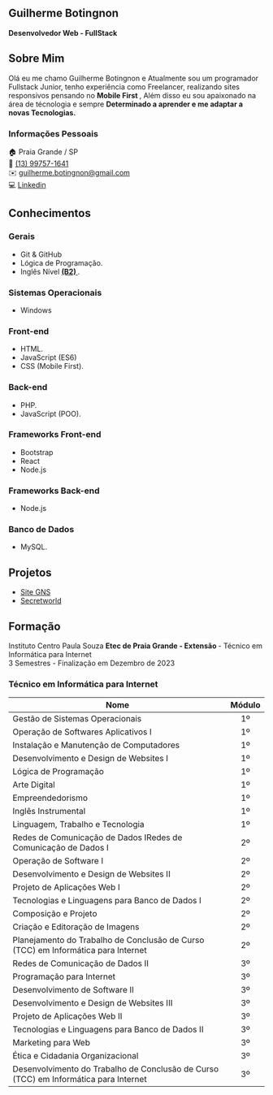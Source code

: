 ## Guilherme Botingnon
<strong> Desenvolvedor Web - FullStack </strong>

## Sobre Mim
Olá eu me chamo Guilherme Botingnon e Atualmente sou um programador Fullstack Junior, tenho experiência como Freelancer, realizando sites responsivos pensando no <strong> Mobile First </strong> , Além disso eu sou apaixonado na área de técnologia e sempre 
<strong> Determinado a aprender e me adaptar a novas Tecnologias. </strong>

### Informações Pessoais
🏠 Praia Grande / SP <br>
📱  <a href="https://api.whatsapp.com/send?phone=5513997571641">(13) 99757-1641</a> <br>
✉️  <a href="mailto:guilherme.botingnon@gmail.com">guilherme.botingnon@gmail.com</a> <br>
💻  [Linkedin](https://www.linkedin.com/in/guilherme-botingnon-a032a3278/)


## Conhecimentos

### Gerais
* Git & GitHub
* Lógica de Programação.
* Inglês Nível <strong> <a href="https://cert.efset.org/VXtMSb"> (B2) </a> </strong>.

### Sistemas Operacionais
* Windows
  
### Front-end
* HTML.
* JavaScript (ES6)
* CSS (Mobile First).
  
### Back-end
* PHP.
* JavaScript (POO).

### Frameworks Front-end
* Bootstrap
* React
* Node.js

### Frameworks Back-end
* Node.js

### Banco de Dados
* MySQL.

## Projetos
* [Site GNS](Protótipo/GuardaNovaSantos)
* [Secretworld](Protótipo/SecretWorld/secretworld)

## Formação
Instituto Centro Paula Souza <strong> Etec de Praia Grande - Extensão </strong> - Técnico em Informática para Internet <br>
3 Semestres - Finalização em Dezembro de 2023

### Técnico em Informática para Internet

| Nome                                                                        | Módulo |
| --------------------------------------------------------------------------- |:---:|
| Gestão de Sistemas Operacionais                                             | 1º  |
| Operação de Softwares Aplicativos I                                         | 1º  |
| Instalação e Manutenção de Computadores                                     | 1º   |
| Desenvolvimento e Design de Websites I                                      | 1º   |
| Lógica de Programação                                                       | 1º   |
| Arte Digital                                                                | 1º   |
| Empreendedorismo                                                            | 1º   |
| Inglês Instrumental                                                         | 1º   |
| Linguagem, Trabalho e Tecnologia                                            | 1º   |
| Redes de Comunicação de Dados IRedes de Comunicação de Dados I              | 2º   |
| Operação de Software I                                                      | 2º   |
| Desenvolvimento e Design de Websites II                                     | 2º   |
| Projeto de Aplicações Web I                                                 | 2º   |
| Tecnologias e Linguagens para Banco de Dados I                              | 2º   |
| Composição e Projeto                                                        | 2º   |
| Criação e Editoração de Imagens                                             | 2º   |
| Planejamento do Trabalho de Conclusão de Curso (TCC) em Informática para Internet | 2º   |
| Redes de Comunicação de Dados II                                            | 3º   |
| Programação para Internet                                                   | 3º   |
| Desenvolvimento de Software II                                              | 3º   |
| Desenvolvimento e Design de Websites III                                    | 3º   |
| Projeto de Aplicações Web II                                                | 3º   |
| Tecnologias e Linguagens para Banco de Dados II                             | 3º   |
| Marketing para Web                                                          | 3º   |
| Ética e Cidadania Organizacional                                            | 3º   |
| Desenvolvimento do Trabalho de Conclusão de Curso (TCC) em Informática para Internet| 3º   |


<br><br>

